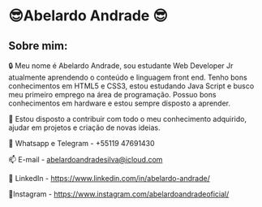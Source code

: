 #                :sunglasses:Abelardo Andrade :sunglasses:

##                                       Sobre mim:

:lock: Meu nome é Abelardo Andrade, sou estudante Web Developer Jr atualmente aprendendo o conteúdo e linguagem front end. Tenho bons conhecimentos em HTML5 e CSS3, estou estudando Java Script e busco meu primeiro emprego na área de programação. Possuo bons conhecimentos em hardware e estou sempre disposto a aprender.

:key: Estou disposto a contribuir com todo o meu conhecimento adquirido, ajudar em projetos e criação de novas ideias.

:iphone: Whatsapp e Telegram - +55119 47691430

:mailbox: E-mail - abelardoandradesilva@icloud.com

:link: LinkedIn - https://www.linkedin.com/in/abelardo-andrade/

:link:Instagram - https://www.instagram.com/abelardoandradeoficial/














